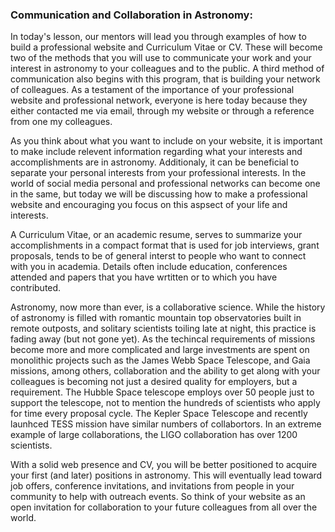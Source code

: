 ### Communication and Collaboration in Astronomy:

In today's lesson, our mentors will lead you through examples of how to build a professional website and Curriculum Vitae or CV. 
These will become two of the methods that you will use to communicate your work and your interest in astronomy to your colleagues 
and to the public. A third method of communication also begins with this program, that is building your network of colleagues. As a testament
of the importance of your professional website and professional network, everyone is here today because they either contacted me via email,
through my website or through a reference from one my colleagues. 

As you think about what you want to include on your website, it is important to make include relevent information regarding what your interests 
and accomplishments are in astronomy. Additionaly, it can be beneficial to separate your personal interests from your professional interests.
In the world of social media personal and professional networks can become one in the same, but today we will be discussing how to make 
a professional website and encouraging you focus on this aspsect of your life and interests.

A Curriculum Vitae, or an academic resume, serves to summarize your accomplishments in a compact format that is used for job interviews, 
grant proposals, tends to be of general interst to people who want to connect with you in academia. Details often include education, conferences
attended and papers that you have wrtitten or to which you have contributed. 

Astronomy, now more than ever, is a collaborative science. While the history of astronomy is filled with romantic mountain top observatories 
built in remote outposts, and solitary scientists toiling late at night, this practice is fading away (but not gone yet). 
As the techincal requirements of missions become more and more complicated and large investments are spent on monolithic projects such as 
the James Webb Space Telescope, and Gaia missions, among others, collaboration and the ability to get along with your colleagues is 
becoming not just a desired quality for employers, but a requirement. The Hubble Space telescope employs over 50 people just to support the 
telescope, not to mention the hundreds of scientists who apply for time every proposal cycle. The Kepler Space Telescope and recently launhced 
TESS mission have similar numbers of collabortors. In an extreme example of large collaborations, the LIGO collaboration has over 1200 
scientists. 

With a solid web presence and CV, you will be better positioned to acquire your first (and later) positions in astronomy. This will eventually 
lead toward job offers, conference invitations, and invitations from people in your community to help with outreach events. So think of 
your website as an open invitation for collaboration to your future colleagues from all over the world.



